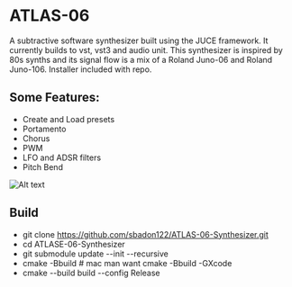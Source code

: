 # ATLAS-06

A subtractive software synthesizer built using the JUCE framework. It currently builds to vst, vst3 and audio unit. This synthesizer is inspired by 80s synths and its signal flow is a mix of a Roland Juno-06 and Roland Juno-106. Installer included with repo. 

## Some Features:
* Create and Load presets
* Portamento
* Chorus
* PWM
* LFO and ADSR filters
* Pitch Bend

![Alt text](ATLAS-06-screenshot.png?raw=true "ATLAS-06")


## Build
* git clone https://github.com/sbadon122/ATLAS-06-Synthesizer.git
* cd ATLASE-06-Synthesizer
* git submodule update --init --recursive
* cmake -Bbuild  # mac man want cmake -Bbuild -GXcode
* cmake --build build --config Release
